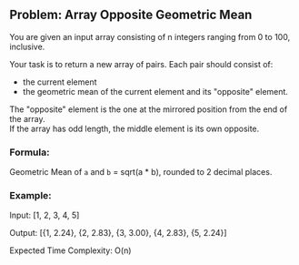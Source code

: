 ## Problem: Array Opposite Geometric Mean

You are given an input array consisting of n integers ranging from 0 to 100, inclusive.

Your task is to return a new array of pairs. Each pair should consist of:
- the current element
- the geometric mean of the current element and its "opposite" element.

The "opposite" element is the one at the mirrored position from the end of the array.  
If the array has odd length, the middle element is its own opposite.

### Formula:
Geometric Mean of `a` and `b` = sqrt(a * b), rounded to 2 decimal places.

### Example:

Input:
[1, 2, 3, 4, 5]

Output:
[{1, 2.24}, {2, 2.83}, {3, 3.00}, {4, 2.83}, {5, 2.24}]

Expected Time Complexity: O(n)

